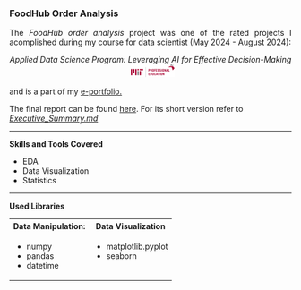 ### FoodHub Order Analysis

<p align='justify'>
The <i>FoodHub order analysis</i> project was one of the rated projects I acomplished during my course for data scientist (May 2024 - August 2024):
</p>

<p align='center'>
<i>Applied Data Science Program: Leveraging AI for Effective Decision-Making</i> 
&nbsp <img src="https://github.com/Gr3Fin/portfolio/blob/main/assets/images/mit-professional-education_s.png">
</p>

and is a part of my [e-portfolio.](https://olympus.mygreatlearning.com/eportfolio)

<p>
    The final report can be found <a href='https://github.com/Gr3Fin/DA_projects/blob/main/Boston_House_Price_Prediction/files/Report_Boston%20House%20Price%20Prediction.pdf' title='Final Report pfd'>here</a>. 
    For its short version refer to <a href='https://github.com/Gr3Fin/DA_projects/blob/main/Boston_House_Price_Prediction/Executive_Summary.md'><i>Executive_Summary.md</i></a>
</p>

---
**Skills and Tools Covered**
- EDA
- Data Visualization
- Statistics
---
**Used Libraries**

<table>
    <tr>
        <th>Data Manipulation:</th>
        <th>Data Visualization</th>
    </tr>
    <tr>
        <td>
            <ul>
                <li>numpy</li>
                <li>pandas</li>
                <li>datetime</li>
            </ul>
        </td>
        <td valign='top'>
            <ul>
                <li>matplotlib.pyplot</li>
                <li>seaborn</li>
            </ul>
        </td>
    </tr>
</table>
